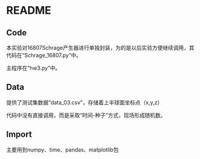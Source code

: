 # README

## Code

本实验对16807Schrage产生器进行单独封装，为的是以后实验方便继续调用，其代码在“Schrage_16807.py”中。

主程序在“hw3.py”中。

## Data

提供了测试集数据“data_03.csv”，存储着上半球面坐标点（x,y,z）

代码中没有直接调用，而是采取“时间-种子”方式，现场形成随机数。

## Import

主要用到numpy、time、pandas、matplotlib包